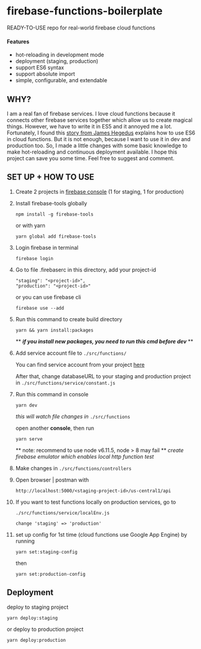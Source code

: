 # firebase-functions-boilerplate

READY-TO-USE repo for real-world firebase cloud functions

#### Features
- hot-reloading in development mode
- deployment (staging, production)
- support ES6 syntax
- support absolute import
- simple, configurable, and extendable

## WHY?
I am a real fan of firebase services. I love cloud functions because it connects other firebase services together which allow us 
to create magical things. However, we have to write it in ES5 and it annoyed me a lot. Fortunately, I found this [story from James Hegedus](https://codeburst.io/es6-in-cloud-functions-for-firebase-2-415d15205468) explains
how to use ES6 in cloud functions. But it is not enough, because I want to use it in dev and production too. So, I made a little changes with
some basic knowledge to make hot-reloading and continuous deployment available. I hope this project can save you some time. Feel free to suggest and comment.

## SET UP + HOW TO USE
1. Create 2 projects in [firebase console](https://firebase.google.com/) (1 for staging, 1 for production)
2. Install firebase-tools globally

    ```
    npm install -g firebase-tools 
    ```
    or with yarn
    ```
    yarn global add firebase-tools
    ```
3. Login firebase in terminal
    ```
    firebase login
    ```
4. Go to file .firebaserc in this directory, add your project-id
    ```
    "staging": "<project-id>",
    "production": "<project-id>"
    ```
    or you can use firebase cli
    ```
    firebase use --add
    ```
5. Run this command to create build directory
    ```
    yarn && yarn install:packages
    ```
    \** ***if you install new packages, you need to run this cmd before dev*** **
6. Add service account file to `./src/functions/`
   
   You can find service account from your project [here](https://firebase.google.com/docs/admin/setup#add_firebase_to_your_app)
   
   After that, change databaseURL to your staging and production project in `./src/functions/service/constant.js`
7. Run this command in console
    ```
    yarn dev
    ```
    _this will watch file changes in_ `./src/functions`
    
    open another **console**, then run
    ```
    yarn serve
    ```
    ** note: recommend to use node v6.11.5, node > 8 may fail **
    _create firebase emulator which enables local http function test_
8. Make changes in `./src/functions/controllers`
9. Open browser | postman with
    ```
    http://localhost:5000/<staging-project-id>/us-central1/api
    ```
10. If you want to test functions locally on production services, go to
 
    `./src/functions/service/localEnv.js`
    ```
    change 'staging' => 'production'
    ```
11. set up config for 1st time (cloud functions use Google App Engine)
    by running
    
    ```
    yarn set:staging-config
    ```
    then
    ```
    yarn set:production-config
    ```

## Deployment

 
deploy to staging project
```
yarn deploy:staging
```
    
or deploy to production project
```
yarn deploy:production
```

  

